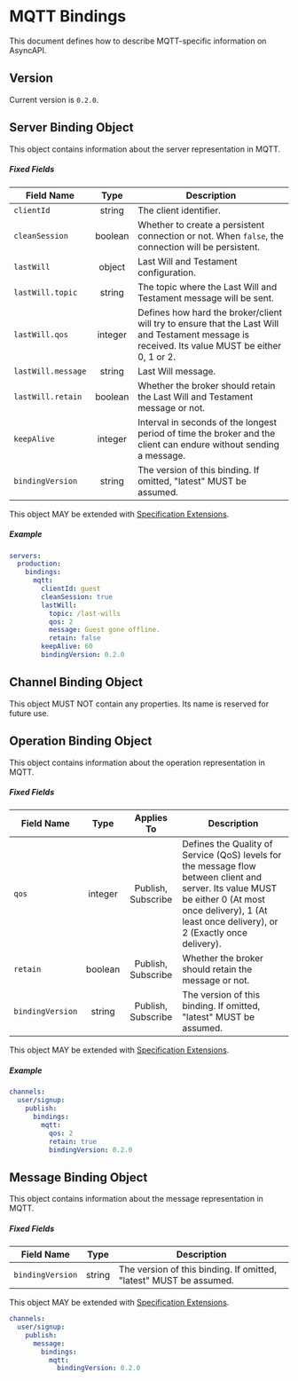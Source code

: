 # MQTT Bindings

This document defines how to describe MQTT-specific information on AsyncAPI.

<a name="version"></a>

## Version

Current version is `0.2.0`.


<a name="server"></a>

## Server Binding Object

This object contains information about the server representation in MQTT.

##### Fixed Fields

Field Name | Type | Description
---|:---:|---
<a name="serverBindingObjectClientId"></a>`clientId` | string | The client identifier.
<a name="serverBindingObjectCleanSession"></a>`cleanSession` | boolean | Whether to create a persistent connection or not. When `false`, the connection will be persistent.
<a name="serverBindingObjectLastWill"></a>`lastWill` | object | Last Will and Testament configuration.
<a name="serverBindingObjectLastWillTopic"></a>`lastWill.topic` | string | The topic where the Last Will and Testament message will be sent.
<a name="serverBindingObjectLastWillQoS"></a>`lastWill.qos` | integer | Defines how hard the broker/client will try to ensure that the Last Will and Testament message is received. Its value MUST be either 0, 1 or 2.
<a name="serverBindingObjectLastWillMessage"></a>`lastWill.message` | string | Last Will message.
<a name="serverBindingObjectLastWillRetain"></a>`lastWill.retain` | boolean | Whether the broker should retain the Last Will and Testament message or not.
<a name="serverBindingObjectKeepAlive"></a>`keepAlive` | integer | Interval in seconds of the longest period of time the broker and the client can endure without sending a message.
<a name="serverBindingObjectBindingVersion"></a>`bindingVersion` | string | The version of this binding. If omitted, "latest" MUST be assumed.

This object MAY be extended with [Specification Extensions](https://github.com/asyncapi/spec/blob/master/spec/asyncapi.md#specification-extensions).

##### Example

```yaml
servers:
  production:
    bindings:
      mqtt:
        clientId: guest
        cleanSession: true
        lastWill:
          topic: /last-wills
          qos: 2
          message: Guest gone offline.
          retain: false
        keepAlive: 60
        bindingVersion: 0.2.0
```


<a name="channel"></a>

## Channel Binding Object

This object MUST NOT contain any properties. Its name is reserved for future use.



<a name="operation"></a>

## Operation Binding Object

This object contains information about the operation representation in MQTT.

##### Fixed Fields

Field Name | Type | Applies To | Description
---|:---:|:---:|---
<a name="operationBindingObjectQoS"></a>`qos` | integer | Publish, Subscribe | Defines the Quality of Service (QoS) levels for the message flow between client and server. Its value MUST be either 0 (At most once delivery), 1 (At least once delivery), or 2 (Exactly once delivery).
<a name="operationBindingObjectRetain"></a>`retain` | boolean | Publish, Subscribe | Whether the broker should retain the message or not.
<a name="operationBindingObjectBindingVersion"></a>`bindingVersion` | string | Publish, Subscribe | The version of this binding. If omitted, "latest" MUST be assumed.

This object MAY be extended with [Specification Extensions](https://github.com/asyncapi/spec/blob/master/spec/asyncapi.md#specification-extensions).

##### Example

```yaml
channels:
  user/signup:
    publish:
      bindings:
        mqtt:
          qos: 2
          retain: true
          bindingVersion: 0.2.0
```


<a name="message"></a>

## Message Binding Object

This object contains information about the message representation in MQTT.

##### Fixed Fields

Field Name | Type | Description
---|:---:|---
<a name="messageBindingObjectBindingVersion"></a>`bindingVersion` | string | The version of this binding. If omitted, "latest" MUST be assumed.

This object MAY be extended with [Specification Extensions](https://github.com/asyncapi/spec/blob/master/spec/asyncapi.md#specification-extensions).

```yaml
channels:
  user/signup:
    publish:
      message:
        bindings:
          mqtt:
            bindingVersion: 0.2.0
```
